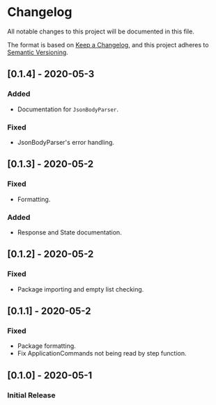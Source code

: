 # Changelog
All notable changes to this project will be documented in this file.

The format is based on [Keep a Changelog](https://keepachangelog.com/en/1.0.0/),
and this project adheres to [Semantic Versioning](https://semver.org/spec/v2.0.0.html).


## [0.1.4] - 2020-05-3
### Added
- Documentation for `JsonBodyParser`.

### Fixed
- JsonBodyParser's error handling.

## [0.1.3] - 2020-05-2
### Fixed
- Formatting.

### Added
- Response and State documentation.

## [0.1.2] - 2020-05-2
### Fixed
- Package importing and empty list checking.

## [0.1.1] - 2020-05-2
### Fixed
- Package formatting.
- Fix ApplicationCommands not being read by step function.

## [0.1.0] - 2020-05-1
### Initial Release

